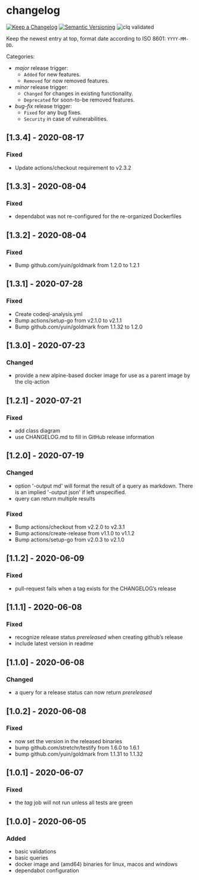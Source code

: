 # changelog

[![Keep a Changelog](https://img.shields.io/badge/Keep%20a%20Changelog-1.0.0-informational)](https://keepachangelog.com/en/1.0.0/)
[![Semantic Versioning](https://img.shields.io/badge/Sematic%20Versioning-2.0.0-informational)](https://semver.org/spec/v2.0.0.html)
![clq validated](https://img.shields.io/badge/clq-validated-success)

Keep the newest entry at top, format date according to ISO 8601: `YYYY-MM-DD`.

Categories:
- _major_ release trigger:
   - `Added` for new features.
   - `Removed` for now removed features.
- _minor_ release trigger:
   - `Changed` for changes in existing functionality.
   - `Deprecated` for soon-to-be removed features.
- _bug-fix_ release trigger:
   - `Fixed` for any bug fixes.
   - `Security` in case of vulnerabilities.

## [1.3.4] - 2020-08-17
### Fixed
- Update actions/checkout requirement to v2.3.2

## [1.3.3] - 2020-08-04
### Fixed
- dependabot was not re-configured for the re-organized Dockerfiles

## [1.3.2] - 2020-08-04
### Fixed
- Bump github.com/yuin/goldmark from 1.2.0 to 1.2.1

## [1.3.1] - 2020-07-28
### Fixed
- Create codeql-analysis.yml
- Bump actions/setup-go from v2.1.0 to v2.1.1
- Bump github.com/yuin/goldmark from 1.1.32 to 1.2.0

## [1.3.0] - 2020-07-23
### Changed
- provide a new alpine-based docker image for use as a parent image by the clq-action

## [1.2.1] - 2020-07-21
### Fixed
- add class diagram
- use CHANGELOG.md to fill in GitHub release information

## [1.2.0] - 2020-07-19
### Changed
- option '-output md' will format the result of a query as markdown.
  There is an implied '-output json' if left unspecified.
- query can return multiple results

### Fixed
- Bump actions/checkout from v2.2.0 to v2.3.1
- Bump actions/create-release from v1.1.0 to v1.1.2
- Bump actions/setup-go from v2.0.3 to v2.1.0

## [1.1.2] - 2020-06-09
### Fixed
- pull-request fails when a tag exists for the CHANGELOG’s release

## [1.1.1] - 2020-06-08
### Fixed
- recognize release status _prereleased_ when creating github’s release
- include latest version in readme

## [1.1.0] - 2020-06-08
### Changed
- a query for a release status can now return _prereleased_

## [1.0.2] - 2020-06-08
### Fixed
- now set the version in the released binaries
- bump github.com/stretchr/testify from 1.6.0 to 1.6.1
- bump github.com/yuin/goldmark from 1.1.31 to 1.1.32

## [1.0.1] - 2020-06-07
### Fixed
- the _tag_ job will not run unless all tests are green

## [1.0.0] - 2020-06-05
### Added
- basic validations
- basic queries
- docker image and (amd64) binaries for linux, macos and windows
- dependabot configuration
